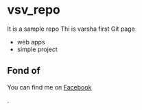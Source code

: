 # vsv_repo
It is a sample repo
Thi is varsha 
first Git page

* web apps
* simple project

<!-- background: #fff4e3 -->
<!-- color: #2d2422 -->
## Fond of


You can find me on [Facebook](https://www.facebook.com/cherry.varsha)

.
